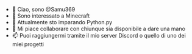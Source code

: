 - 👋 Ciao, sono @Samu369
- 👀 Sono interessato a Minecraft
- 🌱 Attualmente sto imparando Python.py
- 💞️ Mi piace collaborare con chiunque sia disponibile a dare una mano
- 📫 Puoi raggiungermi tramite il mio server Discord o quello di uno dei miei progetti
